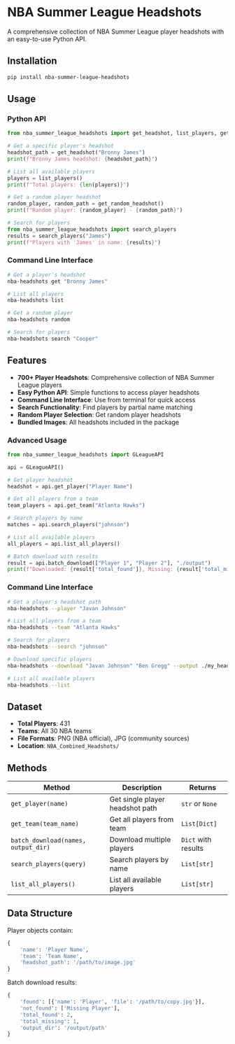 # NBA Summer League Headshots

A comprehensive collection of NBA Summer League player headshots with an easy-to-use Python API.

## Installation

```bash
pip install nba-summer-league-headshots
```

## Usage

### Python API

```python
from nba_summer_league_headshots import get_headshot, list_players, get_random_headshot

# Get a specific player's headshot
headshot_path = get_headshot("Bronny James")
print(f"Bronny James headshot: {headshot_path}")

# List all available players
players = list_players()
print(f"Total players: {len(players)}")

# Get a random player headshot
random_player, random_path = get_random_headshot()
print(f"Random player: {random_player} - {random_path}")

# Search for players
from nba_summer_league_headshots import search_players
results = search_players("James")
print(f"Players with 'James' in name: {results}")
```

### Command Line Interface

```bash
# Get a player's headshot
nba-headshots get "Bronny James"

# List all players
nba-headshots list

# Get a random player
nba-headshots random

# Search for players
nba-headshots search "Cooper"
```

## Features

- **700+ Player Headshots**: Comprehensive collection of NBA Summer League players
- **Easy Python API**: Simple functions to access player headshots
- **Command Line Interface**: Use from terminal for quick access
- **Search Functionality**: Find players by partial name matching
- **Random Player Selection**: Get random player headshots
- **Bundled Images**: All headshots included in the package


### Advanced Usage

```python
from nba_summer_league_headshots import GLeagueAPI

api = GLeagueAPI()

# Get player headshot
headshot = api.get_player("Player Name")

# Get all players from a team
team_players = api.get_team("Atlanta Hawks")

# Search players by name
matches = api.search_players("johnson")

# List all available players
all_players = api.list_all_players()

# Batch download with results
result = api.batch_download(["Player 1", "Player 2"], "./output")
print(f"Downloaded: {result['total_found']}, Missing: {result['total_missing']}")
```

### Command Line Interface

```bash
# Get a player's headshot path
nba-headshots --player "Javan Johnson"

# List all players from a team
nba-headshots --team "Atlanta Hawks"

# Search for players
nba-headshots --search "johnson"

# Download specific players
nba-headshots --download "Javan Johnson" "Ben Gregg" --output ./my_headshots

# List all available players
nba-headshots --list
```

## Dataset

- **Total Players**: 431
- **Teams**: All 30 NBA teams
- **File Formats**: PNG (NBA official), JPG (community sources)
- **Location**: `NBA_Combined_Headshots/`

## Methods

| Method | Description | Returns |
|--------|-------------|---------|
| `get_player(name)` | Get single player headshot path | `str` or `None` |
| `get_team(team_name)` | Get all players from team | `List[Dict]` |
| `batch_download(names, output_dir)` | Download multiple players | `Dict` with results |
| `search_players(query)` | Search players by name | `List[str]` |
| `list_all_players()` | List all available players | `List[str]` |

## Data Structure

Player objects contain:
```python
{
    'name': 'Player Name',
    'team': 'Team Name', 
    'headshot_path': '/path/to/image.jpg'
}
```

Batch download results:
```python
{
    'found': [{'name': 'Player', 'file': '/path/to/copy.jpg'}],
    'not_found': ['Missing Player'],
    'total_found': 2,
    'total_missing': 1,
    'output_dir': '/output/path'
}
```
